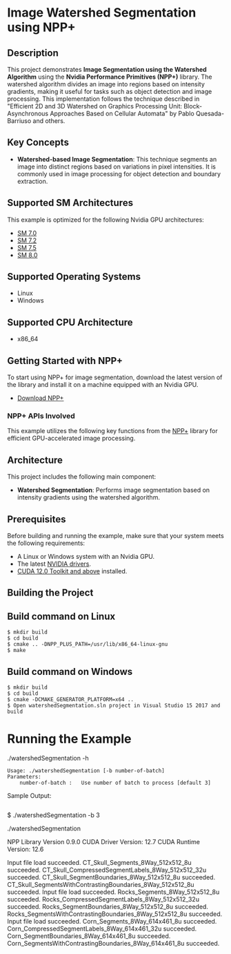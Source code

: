 # Image Watershed Segmentation using NPP+

## Description

This project demonstrates **Image Segmentation using the Watershed Algorithm** using the **Nvidia Performance Primitives (NPP+)** library. The watershed algorithm divides an image into regions based on intensity gradients, making it useful for tasks such as object detection and image processing. This implementation follows the technique described in "Efficient 2D and 3D Watershed on Graphics Processing Unit: Block-Asynchronous Approaches Based on Cellular Automata" by Pablo Quesada-Barriuso and others.

## Key Concepts

- **Watershed-based Image Segmentation**: This technique segments an image into distinct regions based on variations in pixel intensities. It is commonly used in image processing for object detection and boundary extraction.

## Supported SM Architectures

This example is optimized for the following Nvidia GPU architectures:

- [SM 7.0](https://developer.nvidia.com/cuda-gpus)
- [SM 7.2](https://developer.nvidia.com/cuda-gpus)
- [SM 7.5](https://developer.nvidia.com/cuda-gpus)
- [SM 8.0](https://developer.nvidia.com/cuda-gpus)

## Supported Operating Systems

- Linux
- Windows

## Supported CPU Architecture

- x86_64

## Getting Started with NPP+

To start using NPP+ for image segmentation, download the latest version of the library and install it on a machine equipped with an Nvidia GPU.

- [Download NPP+](https://developer.nvidia.com/nppplus-downloads)

### NPP+ APIs Involved

This example utilizes the following key functions from the [NPP+](https://docs.nvidia.com/cuda/nppplus/introduction.html) library for efficient GPU-accelerated image processing.

## Architecture

This project includes the following main component:

- **Watershed Segmentation**: Performs image segmentation based on intensity gradients using the watershed algorithm.

## Prerequisites

Before building and running the example, make sure that your system meets the following requirements:

- A Linux or Windows system with an Nvidia GPU.
- The latest [NVIDIA drivers](https://www.nvidia.com/Download/index.aspx).
- [CUDA 12.0 Toolkit and above](https://developer.nvidia.com/cuda-downloads) installed.

## Building the Project

## Build command on Linux
```
$ mkdir build
$ cd build
$ cmake .. -DNPP_PLUS_PATH=/usr/lib/x86_64-linux-gnu 
$ make
```

## Build command on Windows
```
$ mkdir build
$ cd build
$ cmake -DCMAKE_GENERATOR_PLATFORM=x64 ..
$ Open watershedSegmentation.sln project in Visual Studio 15 2017 and build
```


# Running the Example
./watershedSegmentation -h
```
Usage: ./watershedSegmentation [-b number-of-batch]
Parameters: 
	number-of-batch	:	Use number of batch to process [default 3]

```
Sample Output:
```
```
$  ./watershedSegmentation -b 3

./watershedSegmentation 

NPP Library Version 0.9.0
CUDA Driver  Version: 12.7
CUDA Runtime Version: 12.6

Input file load succeeded.
CT_Skull_Segments_8Way_512x512_8u succeeded.
CT_Skull_CompressedSegmentLabels_8Way_512x512_32u succeeded.
CT_Skull_SegmentBoundaries_8Way_512x512_8u succeeded.
CT_Skull_SegmentsWithContrastingBoundaries_8Way_512x512_8u succeeded.
Input file load succeeded.
Rocks_Segments_8Way_512x512_8u succeeded.
Rocks_CompressedSegmentLabels_8Way_512x512_32u succeeded.
Rocks_SegmentBoundaries_8Way_512x512_8u succeeded.
Rocks_SegmentsWithContrastingBoundaries_8Way_512x512_8u succeeded.
Input file load succeeded.
Corn_Segments_8Way_614x461_8u succeeded.
Corn_CompressedSegmentLabels_8Way_614x461_32u succeeded.
Corn_SegmentBoundaries_8Way_614x461_8u succeeded.
Corn_SegmentsWithContrastingBoundaries_8Way_614x461_8u succeeded.


```

